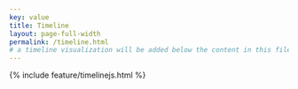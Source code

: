 ```yaml
---
key: value
title: Timeline
layout: page-full-width
permalink: /timeline.html
# a timeline visualization will be added below the content in this file
---
```


{% include feature/timelinejs.html %}
